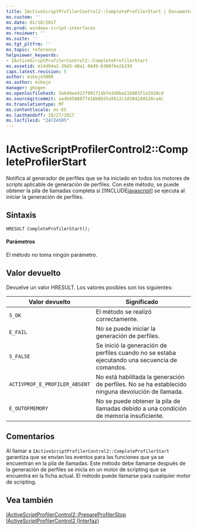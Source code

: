 ```yaml
---
title: IActiveScriptProfilerControl2::CompleteProfilerStart | Documentos de Microsoft
ms.custom: ''
ms.date: 01/18/2017
ms.prod: windows-script-interfaces
ms.reviewer: ''
ms.suite: ''
ms.tgt_pltfrm: ''
ms.topic: reference
helpviewer_keywords:
- IActiveScriptProfilerControl2::CompleteProfilerStart
ms.assetid: e14d94a2-39d3-40a1-84d9-6300fbe2b339
caps.latest.revision: 5
author: mikejo5000
ms.author: mikejo
manager: ghogen
ms.openlocfilehash: 5abd4ee4237991714bfe3d8ba21b083f1a1920cd
ms.sourcegitcommit: aadb9588877418b8b55a5612c1d3842d4520ca4c
ms.translationtype: MT
ms.contentlocale: es-ES
ms.lasthandoff: 10/27/2017
ms.locfileid: "24724505"
---
```

# <a name="iactivescriptprofilercontrol2completeprofilerstart"></a>IActiveScriptProfilerControl2::CompleteProfilerStart
Notifica al generador de perfiles que se ha iniciado en todos los motores de scripts aplicable de generación de perfiles. Con este método, se puede obtener la pila de llamadas completa si [!INCLUDE[javascript](../../javascript/includes/javascript-md.md)] se ejecuta al iniciar la generación de perfiles.  
  
## <a name="syntax"></a>Sintaxis  
  
```  
HRESULT CompleteProfilerStart();  
```  
  
#### <a name="parameters"></a>Parámetros  
 El método no toma ningún parámetro.  
  
## <a name="return-value"></a>Valor devuelto  
 Devuelve un valor HRESULT. Los valores posibles son los siguientes:  
  
|Valor devuelto|Significado|  
|------------------|-------------|  
|`S_OK`|El método se realizó correctamente.|  
|`E_FAIL`|No se puede iniciar la generación de perfiles.|  
|`S_FALSE`|Se inició la generación de perfiles cuando no se estaba ejecutando una secuencia de comandos.|  
|`ACTIVPROF_E_PROFILER_ABSENT`|No está habilitada la generación de perfiles. No se ha establecido ninguna devolución de llamada.|  
|`E_OUTOFMEMORY`|No se puede obtener la pila de llamadas debido a una condición de memoria insuficiente.|  
  
## <a name="remarks"></a>Comentarios  
 Al llamar a `IActiveScriptProfilerControl2::CompleteProfilerStart` garantiza que se envían los eventos para las funciones que ya se encuentran en la pila de llamadas. Este método debe llamarse después de la generación de perfiles se inicia en un motor de scripting que se encuentra en la ficha actual. El método puede llamarse para cualquier motor de scripting.  
  
## <a name="see-also"></a>Vea también  
 [IActiveScriptProfilerControl2::PrepareProfilerStop](../../winscript/reference/iactivescriptprofilercontrol2-prepareprofilerstop.md)   
 [IActiveScriptProfilerControl2 (Interfaz)](../../winscript/reference/iactivescriptprofilercontrol2-interface.md)